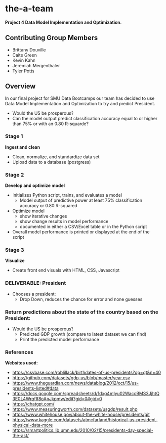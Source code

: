 # the-a-team
**Project 4 Data Model Implementation and Optimization.**

## **Contributing Group Members**
- Brittany Douville
- Caite Green
- Kevin Kahn
- Jeremiah Mergenthaler
- Tyler Potts

## Overview
In our final project for SMU Data Bootcamps our team has decided to use Data Model Implementation and Optimization to try and predict President.
- Would the US be prosperous?
- Can the model output predict classification accuracy equal to or higher than 75% or with an 0.80 R-squarde?

### **Stage 1** 
**Ingest and clean**
- Clean, normalize, and standardize data set
- Upload data to a database (postgress)

### **Stage 2**
**Develop and optimize model**
- Initializes Python script, trains, and evaluates a model
    - Model output of predictive power at least 75% classification accuracy or 0.80 R-squared
- Optimize model 
    - show iterative changes 
    - show change results in model performance
    - documented in either a CSV/Excel table or in the Python script 
- Overall model performance is printed or displayed at the end of the script

### **Stage 3**
**Visualize** 
- Create front end visuals with HTML, CSS, Javascript


### **DELIVERABLE: President**

- Chooses a president: 
    - Drop Down, reduces the chance for error and none guesses

### **Return predictions about the state of the country based on the President:**
- Would the  US be  prosperous? 
    - Predicted GDP growth (compare to latest dataset we can find) 
    - Print the predicted model performance 


### References
**Websites used:**
- https://csvbase.com/roblillack/birthdates-of-us-presidents?op=gt&n=40
- https://github.com/datasets/gdp-us/blob/master/year.csv
- https://www.theguardian.com/news/datablog/2012/oct/15/us-presidents-listed#data
- https://docs.google.com/spreadsheets/d/1dxg4mIyu02WaccBMS3JjhtQ3E0L4WrqfIf8oApJkpmw/edit?gid=0#gid=0
- https://chatgpt.com/
- https://www.measuringworth.com/datasets/usgdp/result.php
- https://www.whitehouse.gov/about-the-white-house/presidents/git
- https://www.kaggle.com/datasets/atmcfarland/historical-us-president-physical-data-more
- https://smartpolitics.lib.umn.edu/2010/02/15/presidents-day-special-the-ast/